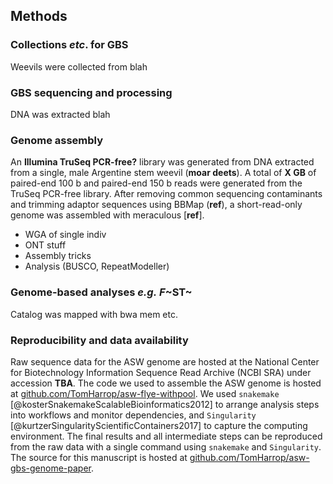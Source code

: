## Methods

### Collections *etc*. for GBS

Weevils were collected from blah

### GBS sequencing and processing

DNA was extracted blah

### Genome assembly

An **Illumina TruSeq PCR-free?** library was generated from DNA extracted from a single, male Argentine stem weevil (**moar deets**).
A total of **X GB** of paired-end 100 b and paired-end 150 b reads were generated from the TruSeq PCR-free library.
After removing common sequencing contaminants and trimming adaptor sequences using BBMap (**ref**), a short-read-only genome was assembled with meraculous [**ref**].

- WGA of single indiv
- ONT stuff
- Assembly tricks
- Analysis (BUSCO, RepeatModeller)

### Genome-based analyses *e.g.* *F*~ST~

Catalog was mapped with bwa mem etc.

### Reproducibility and data availability

Raw sequence data for the ASW genome are hosted at the National Center for Biotechnology Information Sequence Read Archive (NCBI SRA) under accession **TBA**.
The code we used to assemble the ASW genome is hosted at [github.com/TomHarrop/asw-flye-withpool](https://github.com/TomHarrop/asw-flye-withpool).
We used `snakemake` [@kosterSnakemakeScalableBioinformatics2012] to arrange analysis steps into workflows and monitor dependencies, and `Singularity` [@kurtzerSingularityScientificContainers2017] to capture the computing environment.
The final results and all intermediate steps can be reproduced from the raw data with a single command using `snakemake` and `Singularity`.
The source for this manuscript is hosted at [github.com/TomHarrop/asw-gbs-genome-paper](https://github.com/TomHarrop/asw-gbs-genome-paper).
